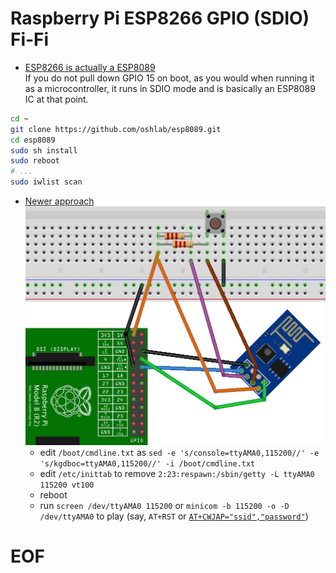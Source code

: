 # Raspberry Pi ESP8266 GPIO (SDIO) Fi-Fi

- [ESP8266 is actually a ESP8089](https://oshlab.com/esp8266-raspberry-pi-gpio-wifi/)  
If you do not pull down GPIO 15 on boot, as you would when running it as a microcontroller,
it runs in SDIO mode and is basically an ESP8089 IC at that point.

```bash
cd ~
git clone https://github.com/oshlab/esp8089.git
cd esp8089
sudo sh install
sudo reboot
# ...
sudo iwlist scan
```

- [Newer approach](http://www.instructables.com/id/Connect-an-ESP8266-to-your-RaspberryPi/)  
![ESP8266 wiring](img/esp8266.jpg)
  - edit `/boot/cmdline.txt` as `sed -e 's/console=ttyAMA0,115200//' -e 's/kgdboc=ttyAMA0,115200//' -i /boot/cmdline.txt`
  - edit `/etc/inittab` to remove `2:23:respawn:/sbin/getty -L ttyAMA0 115200 vt100`
  - reboot
  - run `screen /dev/ttyAMA0 115200` or `minicom -b 115200 -o -D /dev/ttyAMA0` to play (say, `AT+RST` or [`AT+CWJAP="ssid","password"`](http://www.extragsm.com/blog/2014/12/03/connect-esp8266-to-raspberry-pi/))

# EOF #

